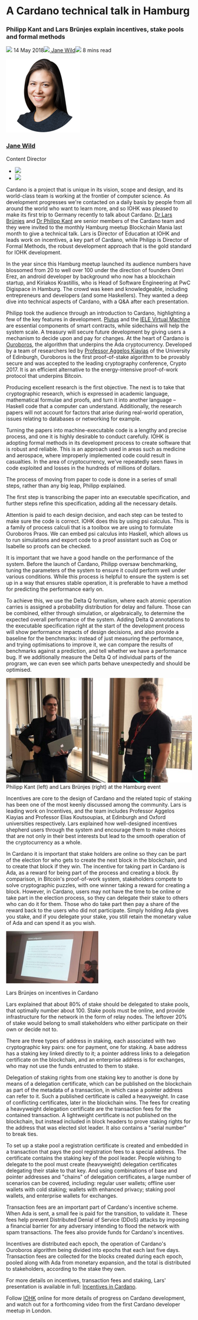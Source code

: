 # A Cardano technical talk in Hamburg
### **Philipp Kant and Lars Brünjes explain incentives, stake pools and formal methods**
![](img/2018-05-14-iohk-holds-cardano-technical-presentation-in-hamburg.002.png) 14 May 2018![](img/2018-05-14-iohk-holds-cardano-technical-presentation-in-hamburg.002.png)[ Jane Wild](/en/blog/authors/jane-wild/page-1/)![](img/2018-05-14-iohk-holds-cardano-technical-presentation-in-hamburg.003.png) 8 mins read

![Jane Wild](img/2018-05-14-iohk-holds-cardano-technical-presentation-in-hamburg.004.png)[](/en/blog/authors/jane-wild/page-1/)
### [**Jane Wild**](/en/blog/authors/jane-wild/page-1/)
Content Director

- ![](img/2018-05-14-iohk-holds-cardano-technical-presentation-in-hamburg.005.png)[](https://www.linkedin.com/in/jane-wild-7898389 "LinkedIn")
- ![](img/2018-05-14-iohk-holds-cardano-technical-presentation-in-hamburg.006.png)[](https://twitter.com/jane_wild_ "Twitter")

Cardano is a project that is unique in its vision, scope and design, and its world-class team is working at the frontier of computer science. As development progresses we're contacted on a daily basis by people from all around the world who want to learn more, and so IOHK was pleased to make its first trip to Germany recently to talk about Cardano. [Dr Lars Brünjes](/en/team/lars-brunjes/ "Lars Brünjes, iohk.io") and [Dr Philipp Kant](/en/team/philipp-kant/ "Philipp Kant, iohk.io") are senior members of the Cardano team and they were invited to the monthly Hamburg meetup Blockchain Mania last month to give a technical talk. Lars is Director of Education at IOHK and leads work on incentives, a key part of Cardano, while Philipp is Director of Formal Methods, the robust development approach that is the gold standard for IOHK development.

In the year since this Hamburg meetup launched its audience numbers have blossomed from 20 to well over 100 under the direction of founders Omri Erez, an android developer by background who now has a blockchain startup, and Kiriakos Krastillis, who is Head of Software Engineering at PwC Digispace in Hamburg. The crowd was keen and knowledgeable, including entrepreneurs and developers (and some Haskellers). They wanted a deep dive into technical aspects of Cardano, with a Q&A after each presentation.

Philipp took the audience through an introduction to Cardano, highlighting a few of the key features in development. [Plutus](https://github.com/input-output-hk/plutus-prototype "Plutus Prototype. github.com") and the [IELE Virtual Machine](https://github.com/runtimeverification/iele-semantics "IELE Semantics, github.com") are essential components of smart contracts, while sidechains will help the system scale. A treasury will secure future development by giving users a mechanism to decide upon and pay for changes. At the heart of Cardano is [Ouroboros](/en/research/papers/#9BKRHCSI "Ouroboros: A Provably Secure Proof-of-Stake Blockchain Protocol, iohk.io"), the algorithm that underpins the Ada cryptocurrency. Developed by a team of researchers led by [Professor Aggelos Kiayias](/en/team/aggelos-kiayias/ "Aggelos Kiayias, iohk.io") of the University of Edinburgh, Ouroboros is the first proof-of-stake algorithm to be provably secure and was accepted to the leading cryptography conference, Crypto 2017. It is an efficient alternative to the energy-intensive proof-of-work protocol that underpins Bitcoin.

Producing excellent research is the first objective. The next is to take that cryptographic research, which is expressed in academic language, mathematical formulae and proofs, and turn it into another language – Haskell code that a computer can understand. Additionally, the research papers will not account for factors that arise during real-world operation, issues relating to databases or networking for example.

Turning the papers into machine-executable code is a lengthy and precise process, and one it is highly desirable to conduct carefully. IOHK is adopting formal methods in its development process to create software that is robust and reliable. This is an approach used in areas such as medicine and aerospace, where improperly implemented code could result in casualties. In the area of cryptocurrency, we've repeatedly seen flaws in code exploited and losses in the hundreds of millions of dollars.

The process of moving from paper to code is done in a series of small steps, rather than any big leap, Philipp explained. 

The first step is transcribing the paper into an executable specification, and further steps refine this specification, adding all the necessary details.

Attention is paid to each design decision, and each step can be tested to make sure the code is correct. IOHK does this by using psi calculus. This is a family of process calculi that is a toolbox we are using to formulate Ouroboros Praos. We can embed psi calculus into Haskell, which allows us to run simulations and export code to a proof assistant such as Coq or Isabelle so proofs can be checked.

It is important that we have a good handle on the performance of the system. Before the launch of Cardano, Philipp oversaw benchmarking, tuning the parameters of the system to ensure it could perform well under various conditions. While this process is helpful to ensure the system is set up in a way that ensures stable operation, it is preferable to have a method for predicting the performance early on.

To achieve this, we use the Delta Q formalism, where each atomic operation carries is assigned a probability distribution for delay and failure. Those can be combined, either through simulation, or algebraically, to determine the expected overall performance of the system. Adding Delta Q annotations to the executable specification right at the start of the development process will show performance impacts of design decisions, and also provide a baseline for the benchmarks: instead of just measuring the performance, and trying optimisations to improve it, we can compare the results of benchmarks against a prediction, and tell whether we have a performance bug. If we additionally measure the Delta Q of individual parts of the program, we can even see which parts behave unexpectedly and should be optimised.

![Lars and Philipp after the presentation](img/2018-05-14-iohk-holds-cardano-technical-presentation-in-hamburg.007.jpeg) Philipp Kant (left) and Lars Brünjes (right) at the Hamburg event

Incentives are core to the design of Cardano and the related topic of staking has been one of the most keenly discussed among the community. Lars is leading work on Incentives, and the team includes Professor Aggelos Kiayias and Professor Elias Koutsoupias, at Edinburgh and Oxford universities respectively. Lars explained how well-designed incentives shepherd users through the system and encourage them to make choices that are not only in their best interests but lead to the smooth operation of the cryptocurrency as a whole.

In Cardano it is important that stake holders are online so they can be part of the election for who gets to create the next block in the blockchain, and to create that block if they win. The incentive for taking part in Cardano is Ada, as a reward for being part of the process and creating a block. By comparison, in Bitcoin's proof-of-work system, stakeholders compete to solve cryptographic puzzles, with one winner taking a reward for creating a block. However, in Cardano, users may not have the time to be online or take part in the election process, so they can delegate their stake to others who can do it for them. Those who do take part then pay a share of the reward back to the users who did not participate. Simply holding Ada gives you stake, and if you delegate your stake, you still retain the monetary value of Ada and can spend it as you wish.

![Lars Brünjes presenting on delegation in Cardano](img/2018-05-14-iohk-holds-cardano-technical-presentation-in-hamburg.008.jpeg) 

Lars Brünjes on incentives in Cardano

Lars explained that about 80% of stake should be delegated to stake pools, that optimally number about 100. Stake pools must be online, and provide infrastructure for the network in the form of relay nodes. The leftover 20% of stake would belong to small stakeholders who either participate on their own or decide not to. 

There are three types of address in staking, each associated with two cryptographic key pairs: one for payment, one for staking. A base address has a staking key linked directly to it; a pointer address links to a delegation certificate on the blockchain, and an enterprise address is for exchanges, who may not use the funds entrusted to them to stake.

Delegation of staking rights from one staking key to another is done by means of a delegation certificate, which can be published on the blockchain as part of the metadata of a transaction, in which case a pointer address can refer to it. Such a published certificate is called a heavyweight. In case of conflicting certificates, later in the blockchain wins. The fees for creating a heavyweight delegation certificate are the transaction fees for the contained transaction. A lightweight certificate is not published on the blockchain, but instead included in block headers to prove staking rights for the address that was elected slot leader. It also contains a "serial number" to break ties.

To set up a stake pool a registration certificate is created and embedded in a transaction that pays the pool registration fees to a special address. The certificate contains the staking key of the pool leader. People wishing to delegate to the pool must create (heavyweight) delegation certificates delegating their stake to that key. And using combinations of base and pointer addresses and "chains" of delegation certificates, a large number of scenarios can be covered, including: regular user wallets; offline user wallets with cold staking; wallets with enhanced privacy; staking pool wallets, and enterprise wallets for exchanges.

Transaction fees are an important part of Cardano's incentive scheme. When Ada is sent, a small fee is paid for the transition, to validate it. These fees help prevent Distributed Denial of Service (DDoS) attacks by imposing a financial barrier for any adversary intending to flood the network with spam transactions. The fees also provide funds for Cardano's incentives.

Incentives are distributed each epoch, the operation of Cardano's Ouroboros algorithm being divided into epochs that each last five days. Transaction fees are collected for the blocks created during each epoch, pooled along with Ada from monetary expansion, and the total is distributed to stakeholders, according to the stake they own. 

For more details on incentives, transaction fees and staking, Lars' presentation is available in full: [Incentives in Cardano](https://ucarecdn.com/ae552456-38d0-4da3-9ae5-0c658588df82/-/inline/yes/ "Incentives in Cardano Presentation").

Follow [IOHK](https://twitter.com/InputOutputHK "IOHK Twitter") online for more details of progress on Cardano development, and watch out for a forthcoming video from the first Cardano developer meetup in London.
